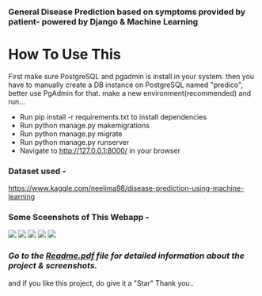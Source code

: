 ### General Disease Prediction based on symptoms provided by patient- powered by Django & Machine Learning


# How To Use This
First make sure PostgreSQL and pgadmin is install in your system. 
then you have to manually create a DB instance on PostgreSQL named "predico", better use PgAdmin for that.
make a new environment(recommended) and run...

- Run pip install -r requirements.txt to install dependencies
- Run python manage.py makemigrations
- Run python manage.py migrate
- Run python manage.py runserver
- Navigate to http://127.0.0.1:8000/ in your browser

### Dataset used - 
https://www.kaggle.com/neelima98/disease-prediction-using-machine-learning

### Some Sceenshots of This Webapp -

![](https://github.com/anuj-glitch/Disease-Prediction-using-Django-and-machine-learning/blob/master/screenshots/Capture1.PNG)
![](https://github.com/anuj-glitch/Disease-Prediction-using-Django-and-machine-learning/blob/master/screenshots/Capture2.PNG)
![](https://github.com/anuj-glitch/Disease-Prediction-using-Django-and-machine-learning/blob/master/screenshots/Capture3.PNG)
![](https://github.com/anuj-glitch/Disease-Prediction-using-Django-and-machine-learning/blob/master/screenshots/Capture4.PNG)
![](https://github.com/anuj-glitch/Disease-Prediction-using-Django-and-machine-learning/blob/master/screenshots/Capture5.PNG)


### ***Go to the [Readme.pdf](Readme.pdf) file for detailed information about the project & screenshots.***
and if you like this project, do give it a "Star" Thank you..